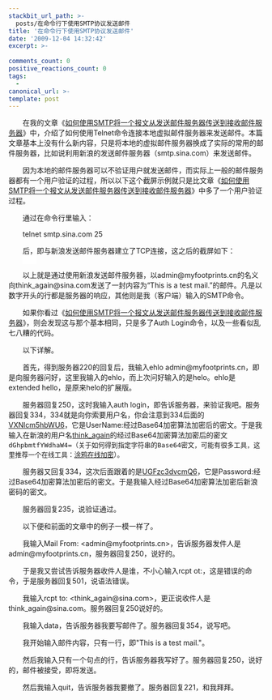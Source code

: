 ```yaml
---
stackbit_url_path: >-
  posts/在命令行下使用SMTP协议发送邮件
title: '在命令行下使用SMTP协议发送邮件'
date: '2009-12-04 14:32:42'
excerpt: >-
  
comments_count: 0
positive_reactions_count: 0
tags: 
  - 
canonical_url: >-
template: post
---
```

<div style="text-indent: 2em;"><p>在我的文章《<a target="_blank" title="如何使用SMTP将一个报文从发送邮件服务器传送到接收邮件服务器" href="http://www.myfootprints.cn/blog/post/HowToUseSMTP.html">如何使用SMTP将一个报文从发送邮件服务器传送到接收邮件服务器</a>》中，介绍了如何使用Telnet命令连接本地虚拟邮件服务器来发送邮件。本篇文章基本上没有什么新内容，只是将本地的虚拟邮件服务器换成了实际的常用的邮件服务器，比如说利用新浪的发送邮件服务器（smtp.sina.com）来发送邮件。</p><p>因为本地的邮件服务器可以不验证用户就发送邮件，而实际上一般的邮件服务器都有一个用户验证的过程，所以以下这个截屏示例就只是比文章《<a target="_blank" title="如何使用SMTP将一个报文从发送邮件服务器传送到接收邮件服务器" href="http://www.myfootprints.cn/blog/post/HowToUseSMTP.html">如何使用SMTP将一个报文从发送邮件服务器传送到接收邮件服务器</a>》中多了一个用户验证过程。</p><p>通过在命令行里输入：</p><p>telnet smtp.sina.com 25</p><p>后，即与新浪发送邮件服务器建立了TCP连接，这之后的截屏如下：</p><p><span class="Apple-style-span" style="background-color: rgb(255, 255, 255); "><img onload="ResizeImage(this,520)" src="http://www.zizhujy.com/blog/image.axd?picture=image_387.png" alt="" title=""></span></p><p>以上就是通过使用新浪发送邮件服务器，以admin@myfootprints.cn的名义向think_again@sina.com发送了一封内容为“This is a test mail.”的邮件。凡是以数字开头的行都是服务器的响应，其他则是我（客户端）输入的SMTP命令。</p><p>如果你看过《<a target="_blank" title="如何使用SMTP将一个报文从发送邮件服务器传送到接收邮件服务器" href="http://www.myfootprints.cn/blog/post/HowToUseSMTP.html">如何使用SMTP将一个报文从发送邮件服务器传送到接收邮件服务器</a>》，则会发现这与那个基本相同，只是多了Auth Login命令，以及一些看似乱七八糟的代码。</p><p>以下详解。</p><p>首先，得到服务器220的回复后，我输入ehlo admin@myfootprints.cn，即是向服务器问好，这里我输入的ehlo，而上次问好输入的是helo。ehlo是extended hello，是原来helo的扩展版。</p><p>服务器回复250，这时我输入auth login，即告诉服务器，来验证我吧。服务器回复334，334就是向你索要用户名，你会注意到334后面的<a target="_blank" title="点击查看解密后的明文" href="http://www.myfootprints.cn/tools/11_OnlineEncryption.asp?s=VXNlcm5hbWU6&amp;do=decrypte">VXNlcm5hbWU6</a>，它是UserName:经过Base64加密算法加密后的密文。于是我输入在新浪的用户名<a target="_blank" href="http://www.myfootprints.cn/tools/11_OnlineEncryption.asp?s=think_again">think_again</a>的经过Base64加密算法加密后的密文<span class="Apple-style-span" style="font-family: monospace; line-height: normal; font-size: 13px; white-space: pre-wrap; ">dGhpbmtfYWdhaW4=（关于如何得到指定字符串的Base64密文，可能有很多工具，这里推荐一个在线工具：<a target="_blank" title="涂鸦在线加密" href="http://www.myfootprints.cn/tools/11_OnlineEncryption.asp">涂鸦在线加密</a>）。</span></p><p>服务器又回复334，这次后面跟着的是<a target="_blank" href="http://www.myfootprints.cn/tools/11_OnlineEncryption.asp?s=UGFzc3dvcmQ6&amp;do=decrypte">UGFzc3dvcmQ6</a>，它是Password:经过Base64加密算法加密后的密文。于是我输入经过Base64加密算法加密后新浪密码的密文。</p><p>服务器回复235，说验证通过。</p><p>以下便和前面的文章中的例子一模一样了。</p><p>我输入Mail From: &lt;admin@myfootprints.cn&gt;，告诉服务器发件人是admin@myfootprints.cn，服务器回复250，说好的。</p><p>于是我又尝试告诉服务器收件人是谁，不小心输入rcpt ot:，这是错误的命令，于是服务器回复501，说语法错误。</p><p>我输入rcpt to: &lt;think_again@sina.com&gt;，更正说收件人是think_again@sina.com。服务器回复250说好的。</p><p>我输入data，告诉服务器我要写邮件了。服务器回复354，说写吧。</p><p>我开始输入邮件内容，只有一行，即"This is a test mail."。</p><p>然后我输入只有一个句点的行，告诉服务器我写好了。服务器回复250，说好的，邮件被接受，即将发送。</p><p>然后我输入quit，告诉服务器我要撤了。服务器回复221，和我拜拜。</p></div><p>&nbsp;</p>
